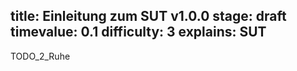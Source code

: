 title: Einleitung zum SUT v1.0.0
stage: draft
timevalue: 0.1
difficulty: 3
explains: SUT
---
TODO_2_Ruhe